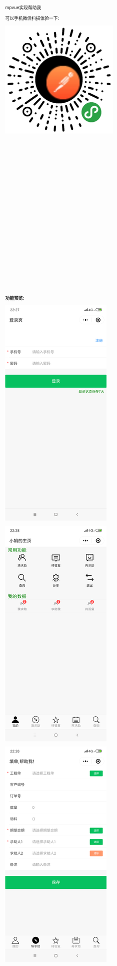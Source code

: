 mpvue实现帮助我   

可以手机微信扫描体验一下:  

![](mdresourcefile/barcode.jpg)





```  





  






















 
  
```



**功能预览:**  

![](mdresourcefile/ui1.png)


![](mdresourcefile/ui2.png)


![](mdresourcefile/ui3.png)
